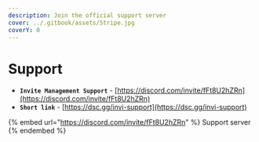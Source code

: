 ```yaml
---
description: Join the official support server
cover: ../.gitbook/assets/Stripe.jpg
coverY: 0
---
```


# Support

* **`Invite Management Support`** - [https://discord.com/invite/fFt8U2hZRn](https://discord.com/invite/fFt8U2hZRn)
* **`Short link`** - [https://dsc.gg/invi-support](https://dsc.gg/invi-support)

{% embed url="https://discord.com/invite/fFt8U2hZRn" %}
Support server
{% endembed %}
